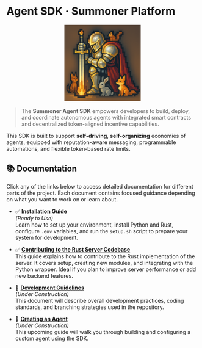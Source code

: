 # Agent SDK · Summoner Platform

<p align="center">
<img width="200px" src="img/92a3447d-6925-431e-a2d0-a1ee671cd9bd.png" />
</p>

> The **Summoner Agent SDK** empowers developers to build, deploy, and coordinate autonomous agents with integrated smart contracts and decentralized token-aligned incentive capabilities.

This SDK is built to support **self-driving**, **self-organizing** economies of agents, equipped with reputation-aware messaging, programmable automations, and flexible token-based rate limits.

## 📚 Documentation

Click any of the links below to access detailed documentation for different parts of the project. Each document contains focused guidance depending on what you want to work on or learn about.

- ✅ **[Installation Guide](docs/doc_installation.md)**  
  *(Ready to Use)*  
  Learn how to set up your environment, install Python and Rust, configure `.env` variables, and run the `setup.sh` script to prepare your system for development.

- ✅ **[Contributing to the Rust Server Codebase](docs/doc_contribute_to_server.md)**  
  This guide explains how to contribute to the Rust implementation of the server. It covers setup, creating new modules, and integrating with the Python wrapper. Ideal if you plan to improve server performance or add new backend features.

- 🚧 **[Development Guidelines](docs/doc_development.md)**  
  *(Under Construction)*  
  This document will describe overall development practices, coding standards, and branching strategies used in the repository.

- 🚧 **[Creating an Agent](docs/doc_make_an_agent.md)**  
  *(Under Construction)*  
  This upcoming guide will walk you through building and configuring a custom agent using the SDK.
